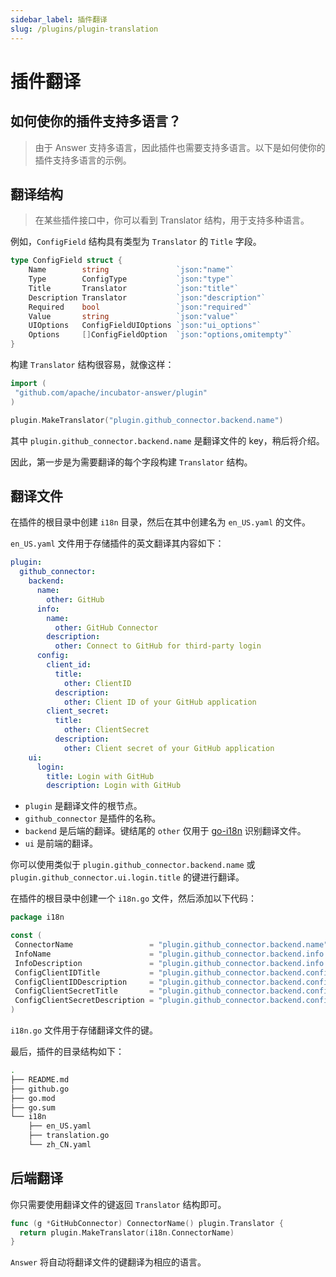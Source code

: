 ```yaml
---
sidebar_label: 插件翻译
slug: /plugins/plugin-translation
---
```


# 插件翻译

## 如何使你的插件支持多语言？
>
> 由于 Answer 支持多语言，因此插件也需要支持多语言。以下是如何使你的插件支持多语言的示例。

## 翻译结构
>
> 在某些插件接口中，你可以看到 Translator 结构，用于支持多种语言。

例如，`ConfigField` 结构具有类型为 `Translator` 的 `Title` 字段。

```go
type ConfigField struct {
    Name        string               `json:"name"`
    Type        ConfigType           `json:"type"`
    Title       Translator           `json:"title"`
    Description Translator           `json:"description"`
    Required    bool                 `json:"required"`
    Value       string               `json:"value"`
    UIOptions   ConfigFieldUIOptions `json:"ui_options"`
    Options     []ConfigFieldOption  `json:"options,omitempty"`
}
```

构建 `Translator` 结构很容易，就像这样：

```go
import (
 "github.com/apache/incubator-answer/plugin"
)

plugin.MakeTranslator("plugin.github_connector.backend.name")
```

其中 `plugin.github_connector.backend.name` 是翻译文件的 key，稍后将介绍。

因此，第一步是为需要翻译的每个字段构建 `Translator` 结构。

## 翻译文件

在插件的根目录中创建 `i18n` 目录，然后在其中创建名为 `en_US.yaml` 的文件。

`en_US.yaml` 文件用于存储插件的英文翻译其内容如下：

```yaml
plugin:
  github_connector:
    backend:
      name:
        other: GitHub
      info:
        name:
          other: GitHub Connector
        description:
          other: Connect to GitHub for third-party login
      config:
        client_id:
          title:
            other: ClientID
          description:
            other: Client ID of your GitHub application
        client_secret:
          title:
            other: ClientSecret
          description:
            other: Client secret of your GitHub application
    ui:
      login:
        title: Login with GitHub
        description: Login with GitHub
```

- `plugin` 是翻译文件的根节点。
- `github_connector` 是插件的名称。
- `backend` 是后端的翻译。键结尾的 `other` 仅用于 [go-i18n](https://github.com/nicksnyder/go-i18n) 识别翻译文件。
- `ui` 是前端的翻译。

你可以使用类似于 `plugin.github_connector.backend.name` 或 `plugin.github_connector.ui.login.title` 的键进行翻译。

在插件的根目录中创建一个 `i18n.go` 文件，然后添加以下代码：

```go
package i18n

const (
 ConnectorName                 = "plugin.github_connector.backend.name"
 InfoName                      = "plugin.github_connector.backend.info.name"
 InfoDescription               = "plugin.github_connector.backend.info.description"
 ConfigClientIDTitle           = "plugin.github_connector.backend.config.client_id.title"
 ConfigClientIDDescription     = "plugin.github_connector.backend.config.client_id.description"
 ConfigClientSecretTitle       = "plugin.github_connector.backend.config.client_secret.title"
 ConfigClientSecretDescription = "plugin.github_connector.backend.config.client_secret.description"
)
```

`i18n.go` 文件用于存储翻译文件的键。

最后，插件的目录结构如下：

```bash
.
├── README.md
├── github.go
├── go.mod
├── go.sum
└── i18n
    ├── en_US.yaml
    ├── translation.go
    └── zh_CN.yaml
```

## 后端翻译

你只需要使用翻译文件的键返回 `Translator` 结构即可。

```go
func (g *GitHubConnector) ConnectorName() plugin.Translator {
  return plugin.MakeTranslator(i18n.ConnectorName)
}
```

`Answer` 将自动将翻译文件的键翻译为相应的语言。
